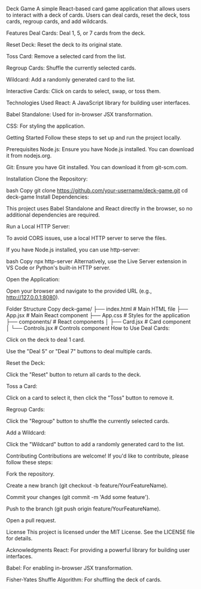 Deck Game
A simple React-based card game application that allows users to interact with a deck of cards. Users can deal cards, reset the deck, toss cards, regroup cards, and add wildcards.

Features
Deal Cards: Deal 1, 5, or 7 cards from the deck.

Reset Deck: Reset the deck to its original state.

Toss Card: Remove a selected card from the list.

Regroup Cards: Shuffle the currently selected cards.

Wildcard: Add a randomly generated card to the list.

Interactive Cards: Click on cards to select, swap, or toss them.

Technologies Used
React: A JavaScript library for building user interfaces.

Babel Standalone: Used for in-browser JSX transformation.

CSS: For styling the application.

Getting Started
Follow these steps to set up and run the project locally.

Prerequisites
Node.js: Ensure you have Node.js installed. You can download it from nodejs.org.

Git: Ensure you have Git installed. You can download it from git-scm.com.

Installation
Clone the Repository:

bash
Copy
git clone https://github.com/your-username/deck-game.git
cd deck-game
Install Dependencies:

This project uses Babel Standalone and React directly in the browser, so no additional dependencies are required.

Run a Local HTTP Server:

To avoid CORS issues, use a local HTTP server to serve the files.

If you have Node.js installed, you can use http-server:

bash
Copy
npx http-server
Alternatively, use the Live Server extension in VS Code or Python's built-in HTTP server.

Open the Application:

Open your browser and navigate to the provided URL (e.g., http://127.0.0.1:8080).

Folder Structure
Copy
deck-game/
├── index.html          # Main HTML file
├── App.jsx             # Main React component
├── App.css             # Styles for the application
├── components/         # React components
│   ├── Card.jsx        # Card component
│   └── Controls.jsx    # Controls component
How to Use
Deal Cards:

Click on the deck to deal 1 card.

Use the "Deal 5" or "Deal 7" buttons to deal multiple cards.

Reset the Deck:

Click the "Reset" button to return all cards to the deck.

Toss a Card:

Click on a card to select it, then click the "Toss" button to remove it.

Regroup Cards:

Click the "Regroup" button to shuffle the currently selected cards.

Add a Wildcard:

Click the "Wildcard" button to add a randomly generated card to the list.

Contributing
Contributions are welcome! If you'd like to contribute, please follow these steps:

Fork the repository.

Create a new branch (git checkout -b feature/YourFeatureName).

Commit your changes (git commit -m 'Add some feature').

Push to the branch (git push origin feature/YourFeatureName).

Open a pull request.

License
This project is licensed under the MIT License. See the LICENSE file for details.

Acknowledgments
React: For providing a powerful library for building user interfaces.

Babel: For enabling in-browser JSX transformation.

Fisher-Yates Shuffle Algorithm: For shuffling the deck of cards.
